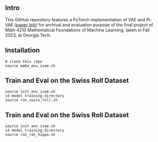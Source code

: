 ## **Intro**
This GitHub repository features a PyTorch implementation of VAE and Pi-VAE ([paper link](https://proceedings.neurips.cc/paper/2020/hash/510f2318f324cf07fce24c3a4b89c771-Abstract.html)) for archival and evaluation purpose of the final project of Math 4210 Mathematical Foundations of Machine Learning, taken in Fall 2023, at Georgia Tech.

## **Installation**
```
# clone this repo
source make_env_ivae.sh
```

## **Train and Eval on the Swiss Roll Dataset**
```
source init_env_ivae.sh
cd model_training_directory
source run_swiss_roll.sh
```

## **Train and Eval on the Swiss Roll Dataset**
```
source init_env_ivae.sh
cd model_training_directory
source run_rat_hippo.sh
```



